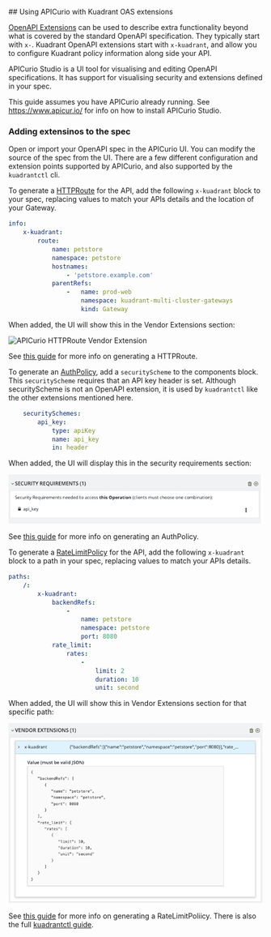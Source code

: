## Using APICurio with Kuadrant OAS extensions

[OpenAPI Extensions](https://swagger.io/docs/specification/openapi-extensions/) can
be used to describe extra functionality beyond what is covered by the standard OpenAPI
specification. They typically start with `x-`. Kuadrant OpenAPI extensions start with
`x-kuadrant`, and allow you to configure Kuadrant policy information along side
your API.

APICurio Studio is a UI tool for visualising and editing OpenAPI specifications.
It has support for visualising security and extensions defined in your spec.

This guide assumes you have APICurio already running.
See https://www.apicur.io/ for info on how to install APICurio Studio.

### Adding extensinos to the spec

Open or import your OpenAPI spec in the APICurio UI.
You can modify the source of the spec from the UI.
There are a few different configuration and extension points supported by APICurio, and also supported by the `kuadrantctl` cli.

To generate a [HTTPRoute](https://gateway-api.sigs.k8s.io/api-types/httproute/) for the API, add the following `x-kuadrant` block to your spec, replacing values to match your APIs details and the location of your Gateway.

```yaml
info:
    x-kuadrant:
        route:
            name: petstore
            namespace: petstore
            hostnames:
                - 'petstore.example.com'
            parentRefs:
                -   name: prod-web
                    namespace: kuadrant-multi-cluster-gateways
                    kind: Gateway
```

When added, the UI will show this in the Vendor Extensions section:

![APICurio HTTPRoute Vendor Extension](./images/apicurio-vendor-extension-backend.png)

See [this guide](./generate-gateway-api-httproute.md) for more info on generating a HTTPRoute.

To generate an [AuthPolicy](https://docs.kuadrant.io/kuadrant-operator/doc/auth/), add a `securityScheme` to the components block.
This `securityScheme` requires that an API key header is set.
Although securityScheme is not an OpenAPI extension, it is used by `kuadrantctl` like the other extensions mentioned here.

```yaml
    securitySchemes:
        api_key:
            type: apiKey
            name: api_key
            in: header
```

When added, the UI will display this in the security requirements section:

![APICurio security requirements](./images/apicurio-security-scheme-apikey.png)

See [this guide](./generate-kuadrant-auth-policy.md) for more info on generating an AuthPolicy.

To generate a [RateLimitPolicy](https://docs.kuadrant.io/kuadrant-operator/doc/rate-limiting/) for the API, add the following `x-kuadrant` block to a path in your spec,
replacing values to match your APIs details.

```yaml
paths:
    /:
        x-kuadrant:
            backendRefs:
                -
                    name: petstore
                    namespace: petstore
                    port: 8080
            rate_limit:
                rates:
                    -
                        limit: 2
                        duration: 10
                        unit: second
```

When added, the UI will show this in Vendor Extensions section for that specific path:

![APICurio RateLimitPolicy Vendor Extension](./images/apicurio-vendor-extension-backend-rate-limit.png)

See [this guide](./generate-kuadrant-rate-limit-policy.md) for more info on generating a RateLimitPoliicy.
There is also the full [kuadrantctl guide](./openapi-kuadrant-extensions.md).
